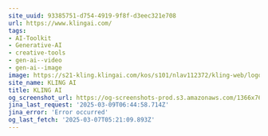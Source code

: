 ```yaml
---
site_uuid: 93385751-d754-4919-9f8f-d3eec321e708
url: https://www.klingai.com/
tags:
- AI-Toolkit
- Generative-AI
- creative-tools
- gen-ai--video
- gen-ai--image
image: https://s21-kling.klingai.com/kos/s101/nlav112372/kling-web/logo-180x180.png
site_name: KLING AI
title: KLING AI
og_screenshot_url: https://og-screenshots-prod.s3.amazonaws.com/1366x768/80/false/031ede4e043b47e970e244a088d9c1f6846241652186a15da74a417731da9ef4.jpeg
jina_last_request: '2025-03-09T06:44:58.714Z'
jina_error: 'Error occurred'
og_last_fetch: '2025-03-07T05:21:09.893Z'
---
```


